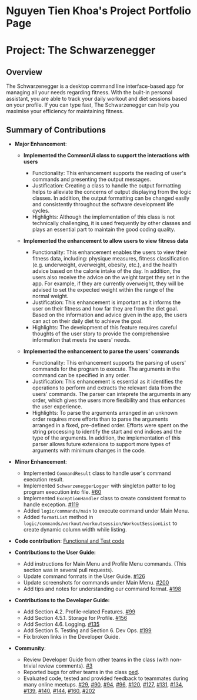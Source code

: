 # Nguyen Tien Khoa's Project Portfolio Page

# Project: The Schwarzenegger
## Overview
The Schwarzenegger is a desktop command line interface-based app for managing all your needs regarding fitness. With the built-in personal assistant, you are able to track your daily workout and diet sessions based on your profile. If you can type fast, The Schwarzenegger can help you maximise your efficiency for maintaining fitness.

## Summary of Contributions 
+ **Major Enhancement**:
   + **Implemented the CommonUi class to support the interactions with users**
      + Functionality: This enhancement supports the reading of user's commands and presenting the output messages.
      + Justification: Creating a class to handle the output formatting helps to alleviate the concerns of output displaying from the logic classes. In addition, the output formatting can be changed easily and consistently throughout the software development life cycles.
      + Highlights: Although the implementation of this class is not technically challenging, it is used frequently by other classes and plays an essential part to maintain the good coding quality. 
            
  + **Implemented the enhancement to allow users to view fitness data**
       + Functionality: This enhancement enables the users to view their fitness data, including: physique measures, fitness classification (e.g. underweight, overweight, obesity, etc.), and the health advice based on the calorie intake of the day. In addition, the users also receive the advice on the weight target they set in the app. For example, if they are currently overweight, they will be advised to set the expected weight within the range of the normal weight.  
       + Justification: This enhancement is important as it informs the user on their fitness and how far they are from the diet goal. Based on the information and advice given in the app, the users can act on their daily diet to achieve the goal.
       + Highlights: The development of this feature requires careful thoughts of the user story to provide the comprehensive information that meets the users' needs.
       
  + **Implemented the enhancement to parse the users' commands**
      + Functionality: This enhancement supports the parsing of users' commands for the program to execute. The arguments in the command can be specified in any order.
      + Justification: This enhancement is essential as it identifies the operations to perform and extracts the relevant data from the users' commands. The parser can inteprete the arguments in any order, which gives the users more flexibility and thus enhances the user experience.
      + Highlights: To parse the arguments arranged in an unknown order requires more efforts than to parse the arguments arranged in a fixed, pre-defined order. Efforts were spent on the string processing to identify the start and end indices and the type of the arguments. In addition, the implementation of this parser allows future extensions to support more types of arguments with minimum changes in the code.
      
+ **Minor Enhancement**:
    + Implemented `CommandResult` class to handle user's command execution result.
    + Implemented `SchwarzeneggerLogger` with singleton patter to log program execution into file. [#60](https://github.com/AY2021S1-CS2113T-F11-1/tp/pull/60)
    + Implemented `ExceptionHandler` class to create consistent format to handle exception. [#119](https://github.com/AY2021S1-CS2113T-F11-1/tp/pull/119)
    + Added `logic/commands/main` to execute command under Main Menu.
    + Added `formatList` method in `logic/commands/workout/workoutsession/WorkoutSessionList` to create dynamic column width while listing.
    
+ **Code contribution**: [Functional and Test code](https://nus-cs2113-ay2021s1.github.io/tp-dashboard/#breakdown=true&search=tienkhoa16&sort=groupTitle&sortWithin=title&since=2020-09-27&timeframe=commit&mergegroup=&groupSelect=groupByRepos&checkedFileTypes=docs~functional-code~test-code~other&tabOpen=true&tabType=authorship)

+ **Contributions to the User Guide:**
    + Add instructions for Main Menu and Profile Menu commands. (This section was in several pull requests).
    + Update command formats in the User Guide. [#126](https://github.com/AY2021S1-CS2113T-F11-1/tp/pull/126)
    + Update screenshots for commands under Main Menu. [#200](https://github.com/AY2021S1-CS2113T-F11-1/tp/pull/200)
    + Add tips and notes for understanding our command format. [#198](https://github.com/AY2021S1-CS2113T-F11-1/tp/pull/198)

+ **Contributions to the Developer Guide:**
    + Add Section 4.2. Profile-related Features. [#99](https://github.com/AY2021S1-CS2113T-F11-1/tp/pull/99)
    + Add Section 4.5.1. Storage for Profile. [#156](https://github.com/AY2021S1-CS2113T-F11-1/tp/pull/156)
    + Add Section 4.6. Logging. [#135](https://github.com/AY2021S1-CS2113T-F11-1/tp/pull/135)
    + Add Section 5. Testing and Section 6. Dev Ops. [#199](https://github.com/AY2021S1-CS2113T-F11-1/tp/pull/199)
    + Fix broken links in the Developer Guide.

+ **Community**:
    + Review Developer Guide from other teams in the class (with non-trivial review comments). [#3](https://github.com/nus-cs2113-AY2021S1/tp/pull/3)
    + Reported bugs for other teams in the class [ped](https://github.com/tienkhoa16/ped/issues).
    + Evaluated code, tested and provided feedback to teammates during many online meetups. [#29](https://github.com/AY2021S1-CS2113T-F11-1/tp/pull/29), [#90](https://github.com/AY2021S1-CS2113T-F11-1/tp/pull/90), [#94](https://github.com/AY2021S1-CS2113T-F11-1/tp/pull/90), [#96](https://github.com/AY2021S1-CS2113T-F11-1/tp/pull/96), [#120](https://github.com/AY2021S1-CS2113T-F11-1/tp/pull/120), [#127](https://github.com/AY2021S1-CS2113T-F11-1/tp/pull/127), [#131](https://github.com/AY2021S1-CS2113T-F11-1/tp/pull/131), [#134](https://github.com/AY2021S1-CS2113T-F11-1/tp/pull/134), [#139](https://github.com/AY2021S1-CS2113T-F11-1/tp/pull/139), [#140](https://github.com/AY2021S1-CS2113T-F11-1/tp/pull/140), [#144](https://github.com/AY2021S1-CS2113T-F11-1/tp/pull/144), [#160](https://github.com/AY2021S1-CS2113T-F11-1/tp/pull/160), [#202](https://github.com/AY2021S1-CS2113T-F11-1/tp/pull/202)
